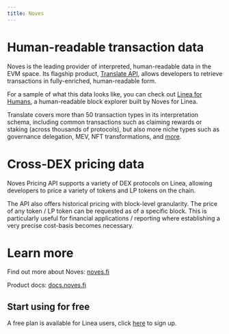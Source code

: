 ```yaml
---
title: Noves
---
```


# Human-readable transaction data

Noves is the leading provider of interpreted, human-readable data in the EVM space. Its flagship product, [Translate API](https://docs.noves.fi/reference/introduction), allows developers to retrieve transactions in fully-enriched, human-readable form. 

For a sample of what this data looks like, you can check out [Linea for Humans](https://linea.forhumans.app), a human-readable block explorer built by Noves for Linea.

Translate covers more than 50 transaction types in its interpretation schema, including common transactions such as claiming rewards or staking (across thousands of protocols), but also more niche types such as governance delegation, MEV, NFT transformations, and [more](https://docs.noves.fi/reference/token).

# Cross-DEX pricing data

Noves Pricing API supports a variety of DEX protocols on Linea, allowing developers to price a variety of tokens and LP tokens on the chain.

The API also offers historical pricing with block-level granularity. The price of any token / LP token can be requested as of a specific block. This is particularly useful for financial applications / reporting where establishing a very precise cost-basis becomes necessary. 

# Learn more

Find out more about Noves: [noves.fi](https://noves.fi)

Product docs: [docs.noves.fi](https://docs.noves.fi)

## Start using for free

A free plan is available for Linea users, click [here](https://noves.fi/pricing) to sign up.